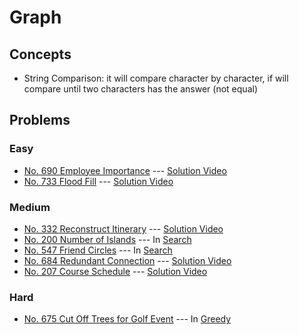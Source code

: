 # Graph

## Concepts
* String Comparison: it will compare character by character, if will compare until two characters has the answer (not equal)

## Problems

### Easy

* [No. 690 Employee Importance](./690_EmployeeImportance.py) --- [Solution Video](https://www.youtube.com/watch?v=kK9TBtQBmCg&list=PLLuMmzMTgVK5gFVMpryw0LkJp4l9WTtdM&index=29)
* [No. 733 Flood Fill](./733_FloodFill.py) --- [Solution Video](https://www.youtube.com/watch?v=ln_mc5LtL5M&list=PLLuMmzMTgVK5gFVMpryw0LkJp4l9WTtdM&index=26)

### Medium

* [No. 332 Reconstruct Itinerary](./332_ReconstructItinerary.py) --- [Solution Video](https://www.youtube.com/watch?v=4udFSOWQpdg&list=PLLuMmzMTgVK5gFVMpryw0LkJp4l9WTtdM&index=35)
* [No. 200 Number of Islands](../Search/200_NumberOfIslands.py) --- In [Search](../Search)
* [No. 547 Friend Circles](../Search/547_FriendCircles.py) --- In [Search](../Search)
* [No. 684 Redundant Connection](./684_RedundantConnection.py) --- [Solution Video](https://www.youtube.com/watch?v=4hJ721ce010&list=PLLuMmzMTgVK5gFVMpryw0LkJp4l9WTtdM&index=30)
* [No. 207 Course Schedule](./207_CourseSchedule.py) --- [Solution Video](https://www.youtube.com/watch?v=M6SBePBMznU&list=PLLuMmzMTgVK5gFVMpryw0LkJp4l9WTtdM&index=27)
### Hard

* [No. 675 Cut Off Trees for Golf Event](../Greedy/675_CutOffTrees.py) --- In [Greedy](../Greedy)